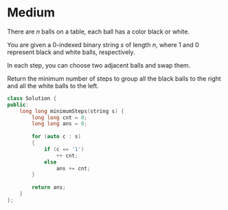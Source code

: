 # Medium

There are $n$ balls on a table, each ball has a color black or white.

You are given a 0-indexed binary string $s$ of length $n$, where 1 and 0 represent black and white balls, respectively.

In each step, you can choose two adjacent balls and swap them.

Return the minimum number of steps to group all the black balls to the right and all the white balls to the left.

```cpp
class Solution {
public:
    long long minimumSteps(string s) {
        long long cnt = 0;
        long long ans = 0;
        
        for (auto c : s)
        {
            if (c == '1')
                ++ cnt;
            else
                ans += cnt;
        }
        
        return ans;
    }
};
```
